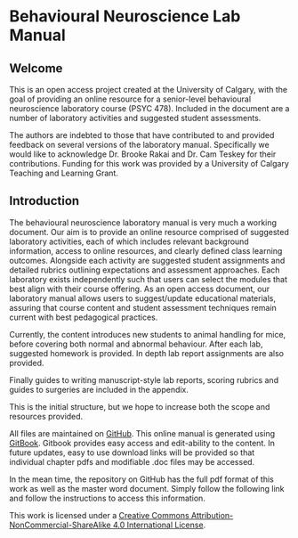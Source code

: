 # Behavioural Neuroscience Lab Manual

## Welcome

This is an open access project created at the University of Calgary, with the goal of providing an online resource for a senior-level behavioural neuroscience laboratory course \(PSYC 478\). Included in the document are a number of laboratory activities and suggested student assessments.

The authors are indebted to those that have contributed to and provided feedback on several versions of the laboratory manual. Specifically we would like to acknowledge Dr. Brooke Rakai and Dr. Cam Teskey for their contributions. Funding for this work was provided by a University of Calgary Teaching and Learning Grant.

## Introduction

The behavioural neuroscience laboratory manual is very much a working document. Our aim is to provide an online resource comprised of suggested laboratory activities, each of which includes relevant background information, access to online resources, and clearly defined class learning outcomes. Alongside each activity are suggested student assignments and detailed rubrics outlining expectations and assessment approaches. Each laboratory exists independently such that users can select the modules that best align with their course offering. As an open access document, our laboratory manual allows users to suggest/update educational materials, assuring that course content and student assessment techniques remain current with best pedagogical practices. 

Currently, the content introduces new students to animal handling for mice, before covering both normal and abnormal behaviour. After each lab, suggested homework is provided. In depth lab report assignments are also provided. 

Finally guides to writing manuscript-style lab reports, scoring rubrics and guides to surgeries are included  in the appendix.

This is the initial structure, but we hope to increase both the scope and resources provided.

All files are maintained on [GitHub](https://github.com/jmonc/BNLM). This online manual is generated using [GitBook](https://www.gitbook.com). Gitbook provides easy access and edit-ability to the content. In future updates, easy to use download links will be provided so that individual chapter pdfs and modifiable .doc files may be accessed.

In the mean time, the repository on GitHub has the full pdf format of this work as well as the master word document. Simply follow the following link and follow the instructions to access this information.



This work is licensed under a [Creative Commons Attribution-NonCommercial-ShareAlike 4.0 International License](http://creativecommons.org/licenses/by-nc-sa/4.0/).

